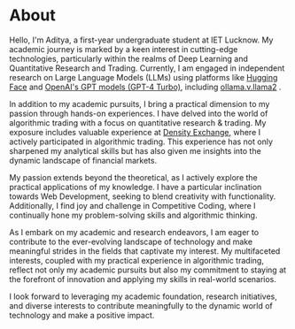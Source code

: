# About
Hello, I'm Aditya, a first-year undergraduate student at IET Lucknow. My academic journey is marked by a keen interest in cutting-edge technologies, particularly within the realms of Deep Learning and Quantitative Research and Trading. Currently, I am engaged in independent research on Large Language Models (LLMs) using platforms like [Hugging Face](https://huggingface.co/) and [OpenAI's GPT models (GPT-4 Turbo)](https://openai.com/research/gpt-4), including [ollama.v.llama2](https://ollama.com/library/llama2) .

In addition to my academic pursuits, I bring a practical dimension to my passion through hands-on experiences. I have delved into the world of algorithmic trading with a focus on quantitative research & trading. My exposure includes valuable experience at [Density Exchange](https://density.exchange/), where I actively participated in algorithmic trading. This experience has not only sharpened my analytical skills but has also given me insights into the dynamic landscape of financial markets.

My passion extends beyond the theoretical, as I actively explore the practical applications of my knowledge. I have a particular inclination towards Web Development, seeking to blend creativity with functionality. Additionally, I find joy and challenge in Competitive Coding, where I continually hone my problem-solving skills and algorithmic thinking.

As I embark on my academic and research endeavors, I am eager to contribute to the ever-evolving landscape of technology and make meaningful strides in the fields that captivate my interest. My multifaceted interests, coupled with my practical experience in algorithmic trading, reflect not only my academic pursuits but also my commitment to staying at the forefront of innovation and applying my skills in real-world scenarios.

I look forward to leveraging my academic foundation, research initiatives, and diverse interests to contribute meaningfully to the dynamic world of technology and make a positive impact.
